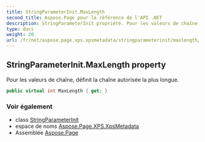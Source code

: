 ```yaml
---
title: StringParameterInit.MaxLength
second_title: Aspose.Page pour la référence de l'API .NET
description: StringParameterInit propriété. Pour les valeurs de chaîne définit la chaîne autorisée la plus longue.
type: docs
weight: 20
url: /fr/net/aspose.page.xps.xpsmetadata/stringparameterinit/maxlength/
---
```

## StringParameterInit.MaxLength property

Pour les valeurs de chaîne, définit la chaîne autorisée la plus longue.

```csharp
public virtual int MaxLength { get; }
```

### Voir également

* class [StringParameterInit](../)
* espace de noms [Aspose.Page.XPS.XpsMetadata](../../stringparameterinit/)
* Assemblée [Aspose.Page](../../../)


